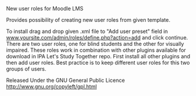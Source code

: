 New user roles for Moodle LMS

Provides possibility of creating new user roles from given template. 

To install drag and drop given .xml file to "Add user preset" field in www.yoursite.com/admin/roles/define.php?action=add and click continue. There are two user roles, one for blind students and the other for visually impaired. These roles work in combination with other plugins available for download in IPA Let's Study Together repo. First install all other plugins and then add user roles. Best practice is to keep different user roles for this two groups of users.

Released Under the GNU General Public Licence http://www.gnu.org/copyleft/gpl.html
